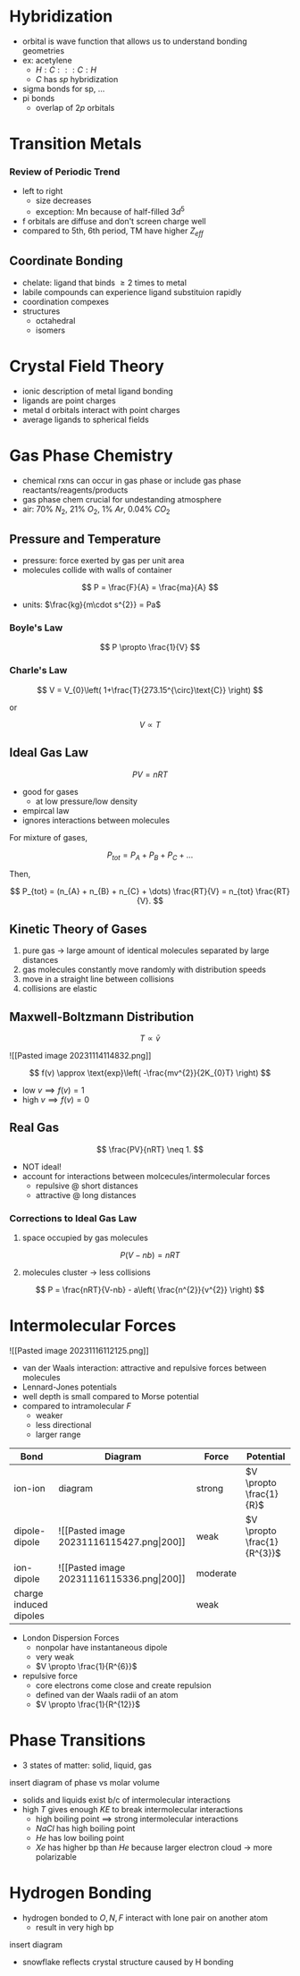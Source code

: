 # Hybridization

- orbital is wave function that allows us to understand bonding geometries
- ex: acetylene
	- $H:C:::C:H$
	- $C$ has $sp$ hybridization
- sigma bonds for sp, ...
- pi bonds
	- overlap of $2p$ orbitals

# Transition Metals

### Review of Periodic Trend

- left to right
	- size decreases
	- exception: Mn because of half-filled $3d^{5}$
- f orbitals are diffuse and don't screen charge well
- compared to 5th, 6th period, TM have higher $Z_{eff}$

## Coordinate Bonding

- chelate: ligand that binds $\geq 2$ times to metal
- labile compounds can experience ligand substituion rapidly
- coordination compexes
- structures
	- octahedral
	- isomers

# Crystal Field Theory

- ionic description of metal ligand bonding
- ligands are point charges
- metal d orbitals interact with point charges
- average ligands to spherical fields

# Gas Phase Chemistry

- chemical rxns can occur in gas phase or include gas phase reactants/reagents/products
- gas phase chem crucial for undestanding atmosphere
- air: 70% $N_{2}$, 21% $O_{2}$, 1% $Ar$, 0.04% $CO_{2}$

## Pressure and Temperature

- pressure: force exerted by gas per unit area
- molecules collide with walls of container

$$
P = \frac{F}{A} = \frac{ma}{A}
$$

- units: $\frac{kg}{m\cdot s^{2}} = Pa$

### Boyle's Law

$$
P \propto \frac{1}{V}
$$

### Charle's Law

$$
V = V_{0}\left( 1+\frac{T}{273.15^{\circ}\text{C}} \right)
$$

or

$$
V \propto T
$$

## Ideal Gas Law

$$
PV = nRT
$$

- good for gases
	- at low pressure/low density
- empircal law
- ignores interactions between molecules

For mixture of gases,

$$
P_{tot} = P_{A} + P_{B} + P_{C} + \dots
$$

Then,

$$
P_{tot} = (n_{A} + n_{B} + n_{C} + \dots) \frac{RT}{V} = n_{tot} \frac{RT}{V}.
$$

## Kinetic Theory of Gases

1. pure gas $\to$ large amount of identical molecules separated by large distances
2. gas molecules constantly move randomly with distribution speeds
3. move in a straight line between collisions
4. collisions are elastic

## Maxwell-Boltzmann Distribution

$$
T \propto \bar{v}
$$

![[Pasted image 20231114114832.png]]

$$
f(v) \approx \text{exp}\left( -\frac{mv^{2}}{2K_{0}T} \right)
$$

- low $v \implies f(v)=1$ 
- high $v \implies f(v)=0$ 

## Real Gas

$$
\frac{PV}{nRT} \neq 1.
$$

- NOT ideal!
- account for interactions between molcecules/intermolecular forces
	- repulsive @ short distances
	- attractive @ long distances

### Corrections to Ideal Gas Law

1. space occupied by gas molecules

$$
P(V-nb) = nRT
$$

2. molecules cluster -> less collisions

$$
P = \frac{nRT}{V-nb} - a\left( \frac{n^{2}}{v^{2}} \right)
$$

# Intermolecular Forces

![[Pasted image 20231116112125.png]]

- van der Waals interaction: attractive and repulsive forces between molecules
- Lennard-Jones potentials
- well depth is small compared to Morse potential
- compared to intramolecular $F$
	- weaker
	- less directional
	- larger range

| Bond                   | Diagram                                   | Force    | Potential                   |
| ---------------------- | ----------------------------------------- | -------- | --------------------------- |
| ion-ion                | diagram                                   | strong   | $V \propto \frac{1}{R}$     |
| dipole-dipole          | ![[Pasted image 20231116115427.png\|200]]                                          | weak     | $V \propto \frac{1}{R^{3}}$ |
| ion-dipole             | ![[Pasted image 20231116115336.png\|200]] | moderate |                             |
| charge induced dipoles |                                           | weak     |                             |

- London Dispersion Forces
	- nonpolar have instantaneous dipole
	- very weak
	- $V \propto \frac{1}{R^{6}}$
- repulsive force
	- core electrons come close and create repulsion
	- defined van der Waals radii of an atom
	- $V \propto \frac{1}{R^{12}}$

# Phase Transitions

- 3 states of matter: solid, liquid, gas

insert diagram of phase vs molar volume

- solids and liquids exist b/c of intermolecular interactions
- high $T$ gives enough $KE$ to break intermolecular interactions
	- high boiling point $\implies$ strong intermolecular interactions
	- $NaCl$ has high boiling point
	- $He$ has low boiling point
	- $Xe$ has higher bp than $He$ because larger electron cloud -> more polarizable

# Hydrogen Bonding

- hydrogen bonded to $O,N,F$ interact with lone pair on another atom
	- result in very high bp

insert diagram

- snowflake reflects crystal structure caused by H bonding





